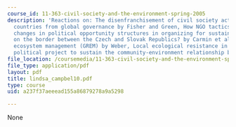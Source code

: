 ```yaml
---
course_id: 11-363-civil-society-and-the-environment-spring-2005
description: 'Reactions on: The disenfranchisement of civil society actors and developing
  countries from global governance by Fisher and Green, How NGO tactics respond to
  changes in political opportunity structures in organizing for sustainable development
  on the border between the Czech and Slovak Republics? by Carmin et al, Grass-roots
  ecosystem management (GREM) by Weber, Local ecological resistance in Turkey as a
  political project to sustain the community-environment relationship by Coban.'
file_location: /coursemedia/11-363-civil-society-and-the-environment-spring-2005/a237f37aeeead155a86879278a9a5298_lindsa_campbel10.pdf
file_type: application/pdf
layout: pdf
title: lindsa_campbel10.pdf
type: course
uid: a237f37aeeead155a86879278a9a5298

---
```

None
